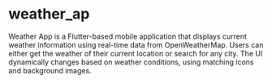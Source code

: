 # weather_ap
Weather App is a Flutter-based mobile application that displays current weather information using real-time data from OpenWeatherMap. Users can either get the weather of their current location or search for any city. The UI dynamically changes based on weather conditions, using matching icons and background images.
